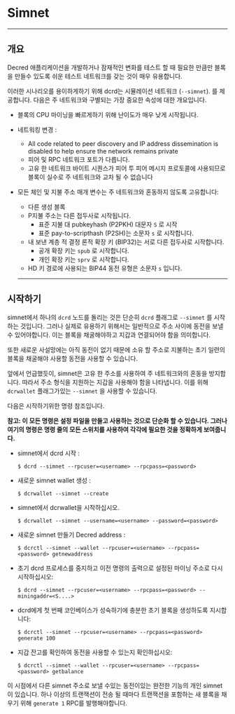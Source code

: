 # Simnet 

---

## 개요 

Decred 애플리케이션을 개발하거나 잠재적인 변화를 테스트 할 때 필요한 만큼만 블록을 만들수 있도록 쉬운 테스트 네트워크를 갖는 것이 매우 유용합니다.

이러한 시나리오를 용이하게하기 위해 dcrd는 시뮬레이션 네트워크 (`--simnet`).  를 제공합니다. 다음은 주 네트워크와 구별되는 가장 중요한 속성에 대한 개요입니다.

* 블록의 CPU 마이닝을 빠르게하기 위해 난이도가 매우 낮게 시작됩니다.
* 네트워킹 변경 :
    * All code related to peer discovery and IP address dissemination is disabled to help ensure the network remains private
    * 피어 및 RPC 네트워크 포트가 다릅니다.
    * 고유 한 네트워크 바이트 시퀀스가 ​​피어 투 피어 메시지 프로토콜에 사용되므로 블록이 실수로 주 네트워크와 교차 될 수 없습니다
* 모든 체인 및 지불 주소 매개 변수는 주 네트워크와 혼동하지 않도록 고유합니다:
    * 다른 생성 블록
    * P지불 주소는 다른 접두사로 시작됩니다.
        * 표준 지불 대 pubkeyhash (P2PKH) 대문자 `S` 로 시작
        * 표준 pay-to-scripthash (P2SH)는 소문자 `s` 로 시작합니다.
    * 내 보낸 계층 적 결정 론적 확장 키 (BIP32)는 서로 다른 접두사로 시작합니다.
        * 공개 확장 키는 `spub` 로 시작합니다.
        * 개인 확장 키는 `sprv` 로 시작합니다.
    * HD 키 경로에 사용되는 BIP44 동전 유형은 소문자 `s` 입니다.

  ---

## 시작하기 

simnet에서 하나의 `dcrd` 노드를 돌리는 것은 단순히 `dcrd` 플래그로 `--simnet` 를 시작하는 것입니다. 그러나 실제로 유용하기 위해서는 일반적으로 주소 사이에 동전을 보낼 수 있어야합니다. 이는 블록을 채굴해야하고 지갑과 연결되어야 함을 의미합니다.

또한 새로운 사설망에는 아직 동전이 없기 때문에 소유 할 주소로 지불하는 초기 일련의 블록을 채굴해야 사용할 동전을 사용할 수 있습니다.

앞에서 언급했듯이, simnet은 고유 한 주소를 사용하여 주 네트워크와의 혼동을 방지합니다. 따라서 주소 형식을 지원하는 지갑을 사용해야 함을 나타냅니다. 이를 위해 `dcrwallet` 플래그가있는 `--simnet` 을 사용할 수 있습니다.

다음은 시작하기위한 명령 참조입니다.

**참고: 이 모든 명령은 설정 파일을 만들고 사용하는 것으로 단순화 할 수 있습니다. 그러나 여기의 명령은 명령 줄의 모든 스위치를 사용하여 각각에 필요한 것을 정확하게 보여줍니다.**

* simnet에서 dcrd 시작 :

    `$ dcrd --simnet --rpcuser=<username> --rpcpass=<password>`

* 새로운 simnet wallet 생성 :

    `$ dcrwallet --simnet --create`

* simnet에서 dcrwallet을 시작하십시오.

    `$ dcrwallet --simnet --username=<username> --password=<password>`

* 새로운 simnet 만들기 Decred address :

    `$ dcrctl --simnet --wallet --rpcuser=<username> --rpcpass=<password> getnewaddress`

* 초기 dcrd 프로세스를 중지하고 이전 명령의 출력으로 설정된 마이닝 주소로 다시 시작하십시오:

    `$ dcrd --simnet --rpcuser=<username> --rpcpass=<password> --miningaddr=<S....>`

* dcrd에게 첫 번째 코인베이스가 성숙하기에 충분한 초기 블록을 생성하도록 지시합니다:

    `$ dcrctl --simnet --rpcuser=<username> --rpcpass=<password> generate 100`

* 지갑 잔고를 확인하여 동전을 사용할 수 있는지 확인하십시오:

    `$ dcrctl --simnet --wallet --rpcuser=<username> --rpcpass=<password> getbalance`
  
이 시점에서 다른 simnet 주소로 보낼 수있는 동전이있는 완전한 기능의 개인 simnet이 있습니다. 하나 이상의 트랜잭션이 전송 될 때마다 트랜잭션을 포함하는 새 블록을 채우기 위해 `generate 1` RPC를 발행해야합니다.
